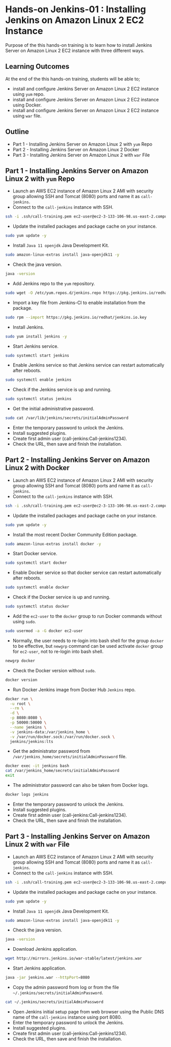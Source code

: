 # Hands-on Jenkins-01 : Installing Jenkins on Amazon Linux 2 EC2 Instance
Purpose of the this hands-on training is to learn how to install Jenkins Server on Amazon Linux 2 EC2 instance with three different ways.
## Learning Outcomes
At the end of the this hands-on training, students will be able to;
- install and configure Jenkins Server on Amazon Linux 2 EC2 instance using `yum` repo.
- install and configure Jenkins Server on Amazon Linux 2 EC2 instance using Docker.
- install and configure Jenkins Server on Amazon Linux 2 EC2 instance using `war` file.
## Outline
- Part 1 - Installing Jenkins Server on Amazon Linux 2 with `yum` Repo
- Part 2 - Installing Jenkins Server on Amazon Linux 2 Docker
- Part 3 - Installing Jenkins Server on Amazon Linux 2 with `war` File
## Part 1 - Installing Jenkins Server on Amazon Linux 2 with `yum` Repo
- Launch an AWS EC2 instance of Amazon Linux 2 AMI with security group allowing SSH and Tomcat (8080) ports and name it as `call-jenkins`.
- Connect to the `call-jenkins` instance with SSH.
```bash
ssh -i .ssh/call-training.pem ec2-user@ec2-3-133-106-98.us-east-2.compute.amazonaws.com
```
- Update the installed packages and package cache on your instance.
```bash
sudo yum update -y
```
- Install `Java 11 openjdk` Java Development Kit.
```bash
sudo amazon-linux-extras install java-openjdk11 -y
```
- Check the java version.
```bash
java -version
```
- Add Jenkins repo to the `yum` repository.
```bash
sudo wget -O /etc/yum.repos.d/jenkins.repo https://pkg.jenkins.io/redhat/jenkins.repo
```
- Import a key file from Jenkins-CI to enable installation from the package.
```bash
sudo rpm --import https://pkg.jenkins.io/redhat/jenkins.io.key
```
- Install Jenkins.
```bash
sudo yum install jenkins -y
```
- Start Jenkins service.
```bash
sudo systemctl start jenkins
```
- Enable Jenkins service so that Jenkins service can restart automatically after reboots.
```bash
sudo systemctl enable jenkins
```
- Check if the Jenkins service is up and running.
```bash
sudo systemctl status jenkins
```
- Get the initial administrative password.
```bash
sudo cat /var/lib/jenkins/secrets/initialAdminPassword
```
- Enter the temporary password to unlock the Jenkins.
- Install suggested plugins.
- Create first admin user (call-jenkins:Call-jenkins1234).
- Check the URL, then save and finish the installation.
## Part 2 - Installing Jenkins Server on Amazon Linux 2 with Docker
- Launch an AWS EC2 instance of Amazon Linux 2 AMI with security group allowing SSH and Tomcat (8080) ports and name it as `call-jenkins`.
- Connect to the `call-jenkins` instance with SSH.
```bash
ssh -i .ssh/call-training.pem ec2-user@ec2-3-133-106-98.us-east-2.compute.amazonaws.com
```
- Update the installed packages and package cache on your instance.
```bash
sudo yum update -y
```
- Install the most recent Docker Community Edition package.
```bash
sudo amazon-linux-extras install docker -y
```
- Start Docker service.
```bash
sudo systemctl start docker
```
- Enable Docker service so that docker service can restart automatically after reboots.
```bash
sudo systemctl enable docker
```
- Check if the Docker service is up and running.
```bash
sudo systemctl status docker
```
- Add the `ec2-user` to the `docker` group to run Docker commands without using `sudo`.
```bash
sudo usermod -a -G docker ec2-user
```
- Normally, the user needs to re-login into bash shell for the group `docker` to be effective, but `newgrp` command can be used activate `docker` group for `ec2-user`, not to re-login into bash shell.
```bash
newgrp docker
```
- Check the Docker version without `sudo`.
```bash
docker version
```
- Run Docker Jenkins image from Docker Hub `Jenkins` repo.
```bash
docker run \
  -u root \
  --rm \
  -d \
  -p 8080:8080 \
  -p 50000:50000 \
  --name jenkins \
  -v jenkins-data:/var/jenkins_home \
  -v /var/run/docker.sock:/var/run/docker.sock \
  jenkins/jenkins:lts
```
- Get the administrator password from `/var/jenkins_home/secrets/initialAdminPassword` file.
```bash
docker exec -it jenkins bash
cat /var/jenkins_home/secrets/initialAdminPassword
exit
```
- The administrator password can also be taken from Docker logs.
```bash
docker logs jenkins
```
- Enter the temporary password to unlock the Jenkins.
- Install suggested plugins.
- Create first admin user (call-jenkins:Call-jenkins1234).
- Check the URL, then save and finish the installation.
## Part 3 - Installing Jenkins Server on Amazon Linux 2 with `war` File
- Launch an AWS EC2 instance of Amazon Linux 2 AMI with security group allowing SSH and Tomcat (8080) ports and name it as `call-jenkins`.
- Connect to the `call-jenkins` instance with SSH.
```bash
ssh -i .ssh/call-training.pem ec2-user@ec2-3-133-106-98.us-east-2.compute.amazonaws.com
```
- Update the installed packages and package cache on your instance.
```bash
sudo yum update -y
```
- Install `Java 11 openjdk` Java Development Kit.
```bash
sudo amazon-linux-extras install java-openjdk11 -y
```
- Check the java version.
```bash
java -version
```
- Download Jenkins application.
```bash
wget http://mirrors.jenkins.io/war-stable/latest/jenkins.war
```
- Start Jenkins application.
```bash
java -jar jenkins.war --httpPort=8080
```
- Copy the admin password from log or from the file `~/.jenkins/secrets/initialAdminPassword`.
```bash
cat ~/.jenkins/secrets/initialAdminPassword
```
- Open Jenkins initial setup page from web browser using the Public DNS name of the `call-jenkins` instance using port 8080.
- Enter the temporary password to unlock the Jenkins.
- Install suggested plugins.
- Create first admin user (call-jenkins:Call-jenkins1234).
- Check the URL, then save and finish the installation.

